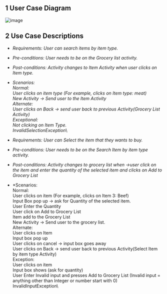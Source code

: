 ## 1 User Case Diagram
![image](https://drive.google.com/uc?export=view&id=1sUJdhBcHOf-5BQMJbU7epKZIMTdYlJLC)
## 2 Use Case Descriptions

- *Requirements: User can search items by item type.*
- *Pre-conditions: User needs to be on the Grocery list activity.*
- *Post-conditions: Activity changes to Item Activity when user clicks on Item type.*
- *Scenarios: \
Normal:\
User clicks on item type (For example, clicks on Item type: meat)	\
New Activity -> Send user to the Item Activity\
	Alternate:\
User clicks on Back -> send user back to previous Activity(Grocery List Activity)\
Exceptional:\
Not clicking on Item Type. \
InvalidSelectionException*\

- *Requirements: User can Select the item that they wants to buy.*
- *Pre-conditions: User needs to be on the Search Item by item type activity.*
- *Post-conditions: 
Activity changes to grocery list when 
->user click on the item 
and enter the quantity of the selected item 
and clicks on Add to Grocery List*
- *Scenarios: \
Normal:\
User clicks on item (For example, clicks on Item 3: Beef)\
Input Box pop up -> ask for Quantity of the selected item.\
User Enter the Quantity\
User click on Add to Grocery List\
Item add to the Grocery List\
New Activity -> Send user to the grocery list.\
Alternate:	\
User clicks on Item\
Input box pop up\
User clicks on cancel -> input box goes away\
User clicks on Back -> send user back to previous Activity(Select Item by item type Activity)\
Exception:\
User clicks on item\
Input box shows (ask for quantity)\
User Enter Invalid input and presses Add to Grocery List (Invalid input = anything other than Integer or number start with 0)\
InvalidInputException\
